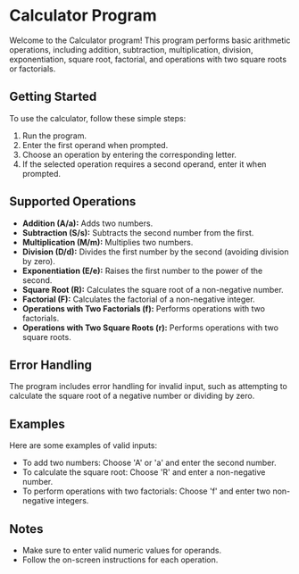 # Calculator Program

Welcome to the Calculator program! This program performs basic arithmetic operations, including addition, subtraction, multiplication, division, exponentiation, square root, factorial, and operations with two square roots or factorials.

## Getting Started

To use the calculator, follow these simple steps:

1. Run the program.
2. Enter the first operand when prompted.
3. Choose an operation by entering the corresponding letter.
4. If the selected operation requires a second operand, enter it when prompted.

## Supported Operations

- **Addition (A/a):** Adds two numbers.
- **Subtraction (S/s):** Subtracts the second number from the first.
- **Multiplication (M/m):** Multiplies two numbers.
- **Division (D/d):** Divides the first number by the second (avoiding division by zero).
- **Exponentiation (E/e):** Raises the first number to the power of the second.
- **Square Root (R):** Calculates the square root of a non-negative number.
- **Factorial (F):** Calculates the factorial of a non-negative integer.
- **Operations with Two Factorials (f):** Performs operations with two factorials.
- **Operations with Two Square Roots (r):** Performs operations with two square roots.

## Error Handling

The program includes error handling for invalid input, such as attempting to calculate the square root of a negative number or dividing by zero.

## Examples

Here are some examples of valid inputs:

- To add two numbers: Choose 'A' or 'a' and enter the second number.
- To calculate the square root: Choose 'R' and enter a non-negative number.
- To perform operations with two factorials: Choose 'f' and enter two non-negative integers.

## Notes

- Make sure to enter valid numeric values for operands.
- Follow the on-screen instructions for each operation.


